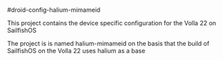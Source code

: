 #droid-config-halium-mimameid

This project contains the device specific configuration for the Volla 22 on SailfishOS

The project is is named halium-mimameid on the basis that the build of SailfishOS on the
Volla 22 uses halium as a base
